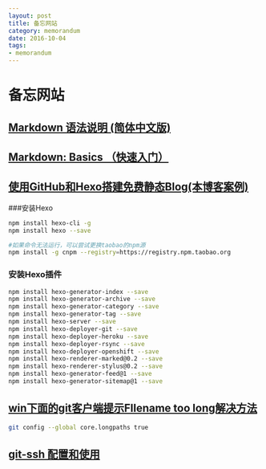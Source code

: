 ```yaml
---
layout: post
title: 备忘网站
category: memorandum
date: 2016-10-04
tags:
- memorandum
---
```

# 备忘网站

## [Markdown 语法说明 (简体中文版)](http://wowubuntu.com/markdown/)

## [Markdown: Basics （快速入门）](http://wowubuntu.com/markdown/basic.html)

## [使用GitHub和Hexo搭建免费静态Blog(本博客案例)](http://wsgzao.github.io/post/hexo-guide/)

###安装Hexo

```sh
npm install hexo-cli -g
npm install hexo --save

#如果命令无法运行，可以尝试更换taobao的npm源
npm install -g cnpm --registry=https://registry.npm.taobao.org
```

### 安装Hexo插件

```sh
npm install hexo-generator-index --save
npm install hexo-generator-archive --save
npm install hexo-generator-category --save
npm install hexo-generator-tag --save
npm install hexo-server --save
npm install hexo-deployer-git --save
npm install hexo-deployer-heroku --save
npm install hexo-deployer-rsync --save
npm install hexo-deployer-openshift --save
npm install hexo-renderer-marked@0.2 --save
npm install hexo-renderer-stylus@0.2 --save
npm install hexo-generator-feed@1 --save
npm install hexo-generator-sitemap@1 --save

```

## [win下面的git客户端提示FIlename too long解决方法](https://www.mxgw.info/t/filename-too-long-in-git.html)

```sh
git config --global core.longpaths true
```

## [git-ssh 配置和使用](https://segmentfault.com/a/1190000002645623)
